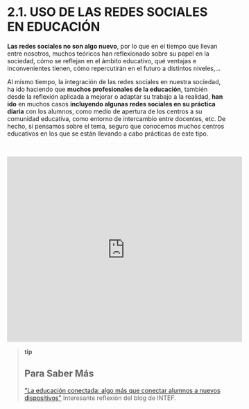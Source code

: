 
# 2.1. USO DE LAS REDES SOCIALES EN EDUCACIÓN

**Las redes sociales no son algo nuevo**, por lo que en el tiempo que llevan entre nosotros, muchos teóricos han reflexionado sobre su papel en la sociedad, cómo se reflejan en el ámbito educativo, qué ventajas e inconvenientes tienen, cómo repercutirán en el futuro a distintos niveles,...

Al mismo tiempo, la integración de las redes sociales en nuestra sociedad, ha ido haciendo que **muchos profesionales de la educación**, también desde la reflexión aplicada a mejorar o adaptar su trabajo a la realidad, **han ido** en muchos casos **incluyendo algunas redes sociales en su práctica diaria** con los alumnos, como medio de apertura de los centros a su comunidad educativa, como entorno de intercambio entre docentes, etc. De hecho, si pensamos sobre el tema, seguro que conocemos muchos centros educativos en los que se están llevando a cabo prácticas de este tipo.

 

<iframe frameborder="0" height="356" marginheight="0" marginwidth="0" scrolling="no" src="http://www.slideshare.net/slideshow/embed_code/8053282" style="border-width: 1px 1px 0px; border-style: solid; border-color: #cccccc; width: 539px; height: 425px; margin-right: auto; margin-bottom: 5px; margin-left: auto; display: block;" width="427"></iframe>

>**tip**
>## Para Saber Más
>
>["La educación conectada: algo más que conectar alumnos a nuevos dispositivos"](http://blog.educalab.es/intef/2013/10/18/educacion-conectada-algo-mas-que-enchufar-alumnos-a-nuevos-dispositivos/) Interesante reflexión del blog de INTEF.

